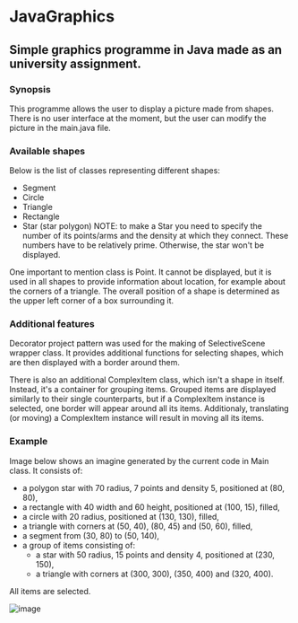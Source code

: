# JavaGraphics
## Simple graphics programme in Java made as an university assignment.

### Synopsis
This programme allows the user to display a picture made from shapes. There is no user interface at the moment, but the user can modify the picture in the main.java file.

### Available shapes
Below is the list of classes representing different shapes:
- Segment
- Circle
- Triangle
- Rectangle
- Star (star polygon) NOTE: to make a Star you need to specify the number of its points/arms and the density at which they connect. These numbers have to be relatively prime. Otherwise, the star won't be displayed.

One important to mention class is Point. It cannot be displayed, but it is used in all shapes to provide information about location, for example about the corners of a triangle. The overall position of a shape is determined as the upper left corner of a box surrounding it. 

### Additional features
Decorator project pattern was used for the making of SelectiveScene wrapper class. It provides additional functions for selecting shapes, which are then displayed with a border around them.

There is also an additional ComplexItem class, which isn't a shape in itself. Instead, it's a container for grouping items. Grouped items are displayed similarly to their single counterparts, but if a ComplexItem instance is selected, one border will appear around all its items. Additionaly, translating (or moving) a ComplexItem instance will result in moving all its items. 

### Example
Image below shows an imagine generated by the current code in Main class. It consists of:
- a polygon star with 70 radius, 7 points and density 5, positioned at (80, 80),
- a rectangle with 40 width and 60 height, positioned at (100, 15), filled,
- a circle with 20 radius, positioned at (130, 130), filled,
- a triangle with corners at (50, 40), (80, 45) and (50, 60), filled,
- a segment from (30, 80) to (50, 140),
- a group of items consisting of:
  - a star with 50 radius, 15 points and density 4, positioned at (230, 150),
  - a triangle with corners at (300, 300), (350, 400) and (320, 400).
  
All items are selected.

![image](https://user-images.githubusercontent.com/95025604/227782652-a1e16bb1-b2fe-44fb-ab1a-fe9cdc9ee08c.png)

